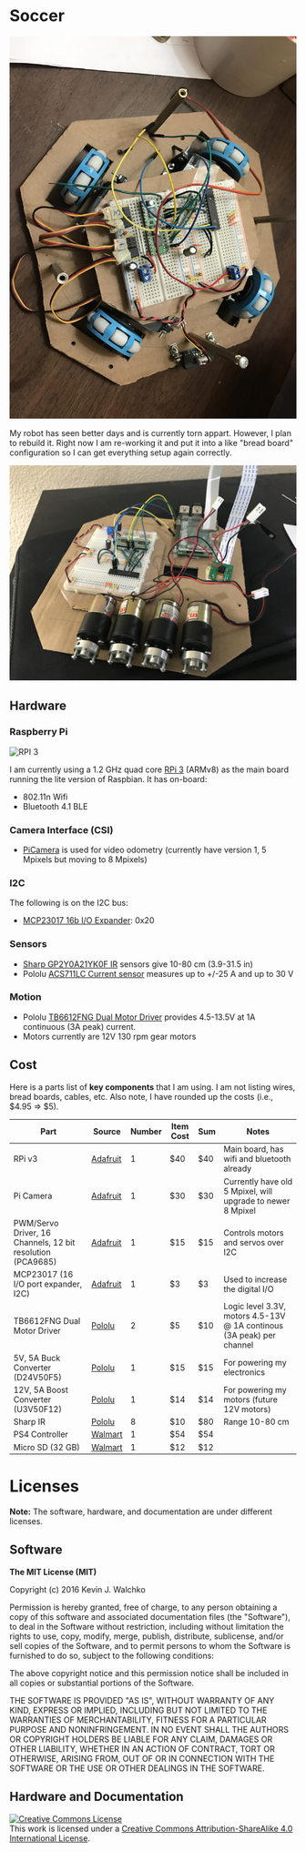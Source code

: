 # Soccer

![](pics/robot.JPG)

My robot has seen better days and is currently torn appart. However, I plan to rebuild
it. Right now I am re-working it and put it into a like "bread board" configuration so
I can get everything setup again correctly.

![](pics/breadboard.JPG)

## Hardware

### Raspberry Pi

![RPI 3](https://www.raspberrypi.org/wp-content/uploads/2016/02/Pi_3_Model_B.png)

I am currently using a 1.2 GHz quad core [RPi 3](https://www.adafruit.com/products/3055) (ARMv8) as the main board running the lite version of Raspbian. It has on-board:

* 802.11n Wifi
* Bluetooth 4.1 BLE

### Camera Interface (CSI)

* [PiCamera](https://www.adafruit.com/products/3099) is used for video odometry (currently have version 1, 5 Mpixels but moving to 8 Mpixels)

### I2C

The following is on the I2C bus:

* [MCP23017 16b I/O Expander](https://www.adafruit.com/products/732): 0x20

### Sensors

* [Sharp GP2Y0A21YK0F IR](https://www.adafruit.com/products/164) sensors give 10-80 cm (3.9-31.5 in)
* Pololu [ACS711LC Current sensor](https://www.pololu.com/product/2198) measures up to +/-25 A and up to 30 V

### Motion

* Pololu [TB6612FNG Dual Motor Driver](https://www.pololu.com/product/713) provides 4.5-13.5V at 1A continuous (3A peak) current.
* Motors currently are 12V 130 rpm gear motors

## Cost

Here is a parts list of **key components** that I am using. I am not listing wires, bread boards, cables, etc. Also note, I have rounded up the costs (i.e., $4.95 => $5).

| Part | Source | Number | Item Cost | Sum | Notes |
| ---  | ---    | ---    | ---       | --- | ---   |
| RPi v3    | [Adafruit](https://www.adafruit.com) | 1 | $40 | $40 | Main board, has wifi and bluetooth already |
| Pi Camera | [Adafruit](https://www.adafruit.com) | 1 | $30 | $30 | Currently have old 5 Mpixel, will upgrade to newer 8 Mpixel |
| PWM/Servo Driver, 16 Channels, 12 bit resolution (PCA9685) | [Adafruit](https://www.adafruit.com) | 1 | $15 | $15 | Controls motors and servos over I2C |
| MCP23017 (16 I/O port expander, I2C) | [Adafruit](https://www.adafruit.com) | 1 | $3 | $3 | Used to increase the digital I/O |
| TB6612FNG Dual Motor Driver | [Pololu](https://www.pololu.com/product/713) | 2 | $5 | $10 | Logic level 3.3V, motors 4.5-13V @ 1A continous (3A peak) per channel |
| 5V, 5A Buck Converter (D24V50F5)  | [Pololu](https://www.pololu.com) | 1 | $15 | $15 | For powering my electronics |
| 12V, 5A Boost Converter (U3V50F12) | [Pololu](https://www.pololu.com) | 1 | $14 | $14 | For powering my motors (future 12V motors) |
| Sharp IR | [Pololu](https://www.pololu.com) | 8 | $10 | $80 | Range 10-80 cm |
| PS4 Controller   | [Walmart](http://www.walmart.com) | 1 | $54 | $54 | |
| Micro SD (32 GB) | [Walmart](http://www.walmart.com) | 1 | $12 | $12 | |


# Licenses

**Note:** The software, hardware, and documentation are under different licenses.

## Software

**The MIT License (MIT)**

Copyright (c) 2016 Kevin J. Walchko

Permission is hereby granted, free of charge, to any person obtaining a copy of
this software and associated documentation files (the "Software"), to deal in
the Software without restriction, including without limitation the rights to
use, copy, modify, merge, publish, distribute, sublicense, and/or sell copies
of the Software, and to permit persons to whom the Software is furnished to do
so, subject to the following conditions:

The above copyright notice and this permission notice shall be included in all
copies or substantial portions of the Software.

THE SOFTWARE IS PROVIDED "AS IS", WITHOUT WARRANTY OF ANY KIND, EXPRESS OR
IMPLIED, INCLUDING BUT NOT LIMITED TO THE WARRANTIES OF MERCHANTABILITY, FITNESS
FOR A PARTICULAR PURPOSE AND NONINFRINGEMENT. IN NO EVENT SHALL THE AUTHORS OR
COPYRIGHT HOLDERS BE LIABLE FOR ANY CLAIM, DAMAGES OR OTHER LIABILITY, WHETHER
IN AN ACTION OF CONTRACT, TORT OR OTHERWISE, ARISING FROM, OUT OF OR IN
CONNECTION WITH THE SOFTWARE OR THE USE OR OTHER DEALINGS IN THE SOFTWARE.

## Hardware and Documentation

<a rel="license" href="http://creativecommons.org/licenses/by-sa/4.0/">
	<img alt="Creative Commons License" style="border-width:0" src="https://i.creativecommons.org/l/by-sa/4.0/88x31.png" />
</a>
<br />This work is licensed under a <a rel="license" href="http://creativecommons.org/licenses/by-sa/4.0/">Creative Commons Attribution-ShareAlike 4.0 International License</a>.
